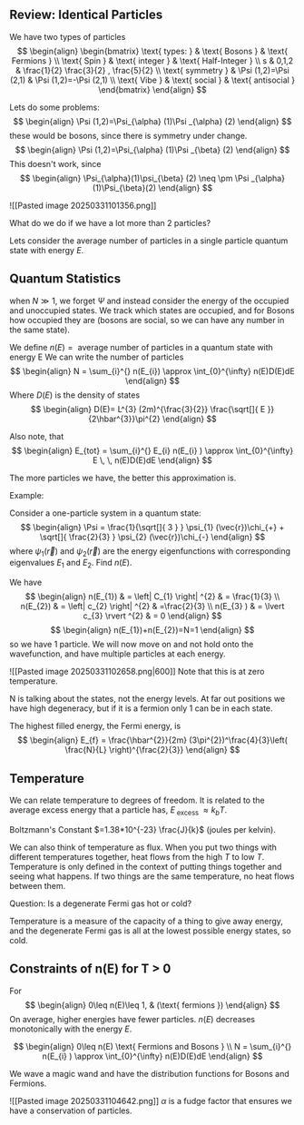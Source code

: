 ## Review: Identical Particles

We have two types of particles
$$
\begin{align}
\begin{bmatrix}
\text{ types: } & \text{ Bosons } & \text{ Fermions } \\
\text{ Spin } & \text{ integer } & \text{ Half-Integer } \\
s & 0,1,2 & \frac{1}{2} \frac{3}{2} , \frac{5}{2} \\
\text{ symmetry } & \Psi (1,2)=\Psi (2,1) & \Psi (1,2)=-\Psi (2,1) \\
\text{ Vibe } & \text{ social } & \text{ antisocial }
\end{bmatrix}
\end{align}
$$

Lets do some problems:
$$
\begin{align}
\Psi (1,2)=\Psi_{\alpha} (1)\Psi _{\alpha} (2)
\end{align}
$$
these would be bosons, since there is symmetry under change. 
$$
\begin{align}
\Psi (1,2)=\Psi_{\alpha} (1)\Psi _{\beta} (2)
\end{align}
$$
This doesn't work, since
$$
\begin{align}
\Psi_{\alpha}(1)\psi_{\beta} (2) \neq  \pm  \Psi _{\alpha}(1)\Psi_{\beta}(2)
\end{align}
$$


![[Pasted image 20250331101356.png]]

What do we do if we have a lot more than 2 particles?

Lets consider the average number of particles in a single particle quantum state with energy $E$.

## Quantum Statistics
when $N\gg 1$, we forget $\Psi$ and instead consider the energy of the occupied and unoccupied states. We track which states are occupied, and for Bosons how occupied they are (bosons are social, so we can have any number in the same state).

We define $n(E)=\text{ average number of particles in a quantum state with energy E }$
We can write the number of particles
$$
\begin{align}
N = \sum_{i}^{} n(E_{i}) \approx \int_{0}^{\infty} n(E)D(E)dE
\end{align}
$$
Where $D(E)$ is the density of states
$$
\begin{align}
D(E)= L^{3} (2m)^{\frac{3}{2}} \frac{\sqrt[]{ E }}{2\hbar^{3}}\pi^{2}
\end{align}
$$


Also note, that 
$$
\begin{align}
E_{tot} = \sum_{i}^{}  E_{i} n(E_{i} ) \approx \int_{0}^{\infty} E \, \, n(E)D(E)dE
\end{align}
$$

The more particles we have, the better this approximation is.

Example:

Consider a one-particle system in a quantum state:
$$
\begin{align}
\Psi  = \frac{1}{\sqrt[]{ 3 } } \psi_{1} (\vec{r})\chi_{+} + \sqrt[]{ \frac{2}{3} } \psi_{2} (\vec{r})\chi_{-} 
\end{align}
$$
where $\psi_{1}(\vec{r})\text{ and } \psi_{2}(\vec{r})$ are the energy eigenfunctions with corresponding eigenvalues $E_{1}\text{ and } E_{2}$. Find $n(E)$.

We have
$$
\begin{align}
n(E_{1})  & =  \left| C_{1}  \right| ^{2}  & =  \frac{1}{3} \\
n(E_{2}) & = \left| c_{2}  \right| ^{2}  & =\frac{2}{3} \\
n(E_{3} ) & = \lvert c_{3}  \rvert ^{2}  & = 0
\end{align}
$$
$$
\begin{align}
n(E_{1})+n(E_{2})=N=1
\end{align}
$$
so we have 1 particle. We will now move on and not hold onto the wavefunction, and have multiple particles at each energy. 

![[Pasted image 20250331102658.png|600]]
Note that this is at zero temperature. 

N is talking about the states, not the energy levels. At far out positions we have high degeneracy, but if it is a fermion only 1 can be in each state.

The highest filled energy, the Fermi energy, is
$$
\begin{align}
E_{f} = \frac{\hbar^{2}}{2m} (3\pi^{2})^\frac{4}{3}\left( \frac{N}{L} \right)^{\frac{2}{3}}
\end{align}
$$
## Temperature
We can relate temperature to degrees of freedom. It is related to the average excess energy that a particle has, $E_{\text{ excess }}\approx k_{b}T$.

Boltzmann's Constant $=1.38*10^{-23} \frac{J}{k}$ (joules per kelvin).

We can also think of temperature as flux. When you put two things with different temperatures together, heat flows from the high $T$ to low $T$. Temperature is only defined in the context of putting things together and seeing what happens. If two things are the same temperature, no heat flows between them. 


Question: Is a degenerate Fermi gas hot or cold?

Temperature is a measure of the capacity of a thing to give away energy, and the degenerate Fermi gas is all at the lowest possible energy states, so cold.


## Constraints of n(E) for T > 0

For 
$$
\begin{align}
0\leq n(E)\leq 1, & (\text{ fermions })
\end{align}
$$
On average, higher energies have fewer particles. $n(E)$ decreases monotonically with the energy $E$. 

$$
\begin{align}
0\leq n(E) \text{ Fermions and Bosons } \\
N = \sum_{i}^{} n(E_{i} ) \approx \int_{0}^{\infty} n(E)D(E)dE
\end{align}
$$

We wave a magic wand and have the distribution functions for Bosons and Fermions.

![[Pasted image 20250331104642.png]]
$\alpha$ is a fudge factor that ensures we have a conservation of particles.


